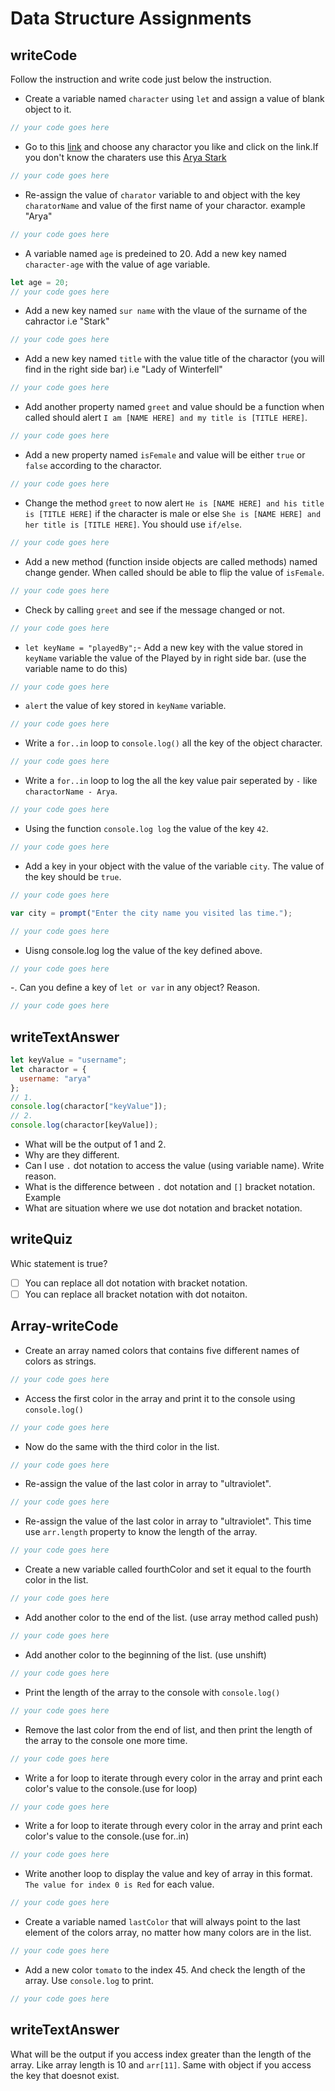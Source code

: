 # Data Structure Assignments

## writeCode

Follow the instruction and write code just below the instruction.

- Create a variable named `character` using `let` and assign a value of blank object to it.

```js
// your code goes here
```

- Go to this [link](https://awoiaf.westeros.org/index.php/List_of_characters) and choose any charactor you like and click on the link.If you don't know the charaters use this [Arya Stark](https://awoiaf.westeros.org/index.php/Arya_Stark)

```js
// your code goes here
```

- Re-assign the value of `charator` variable to and object with the key `charatorName` and value of the first name of your charactor. example "Arya"

```js
// your code goes here
```

- A variable named `age` is predeined to 20. Add a new key named `character-age` with the value of age variable.

```js
let age = 20;
// your code goes here
```

- Add a new key named `sur name` with the vlaue of the surname of the cahractor i.e "Stark"

```js
// your code goes here
```

- Add a new key named `title` with the value title of the charactor (you will find in the right side bar) i.e "Lady of Winterfell"

```js
// your code goes here
```

- Add another property named `greet` and value should be a function when called should alert `I am [NAME HERE] and my title is [TITLE HERE]`.

```js
// your code goes here
```

- Add a new property named `isFemale` and value will be either `true` or `false` according to the charactor.

```js
// your code goes here
```

- Change the method `greet` to now alert `He is [NAME HERE] and his title is [TITLE HERE]` if the character is male or else `She is [NAME HERE] and her title is [TITLE HERE]`. You should use `if/else`.

```js
// your code goes here
```

- Add a new method (function inside objects are called methods) named change gender. When called should be able to flip the value of `isFemale`.

```js
// your code goes here
```

- Check by calling `greet` and see if the message changed or not.

```js
// your code goes here
```

- `let keyName = "playedBy";`- Add a new key with the value stored in `keyName` variable the value of the Played by in right side bar. (use the variable name to do this)

```js
// your code goes here
```

- `alert` the value of key stored in `keyName` variable.

```js
// your code goes here
```

- Write a `for..in` loop to `console.log()` all the key of the object character.

```js
// your code goes here
```

- Write a `for..in` loop to log the all the key value pair seperated by `-` like `charactorName - Arya`.

```js
// your code goes here
```

- Using the function `console.log log` the value of the key `42`.

```js
// your code goes here
```

- Add a key in your object with the value of the variable `city`. The value of the key should be `true`.

```js
// your code goes here
```

```js
var city = prompt("Enter the city name you visited las time.");

// your code goes here
```

- Uisng console.log log the value of the key defined above.

```js
// your code goes here
```

-. Can you define a key of `let or var` in any object? Reason.

```js
// your code goes here
```

## writeTextAnswer

```js
let keyValue = "username";
let charactor = {
  username: "arya"
};
// 1.
console.log(charactor["keyValue"]);
// 2.
console.log(charactor[keyValue]);
```

- What will be the output of 1 and 2.
- Why are they different.
- Can I use `.` dot notation to access the value (using variable name). Write reason.
- What is the difference between `.` dot notation and `[]` bracket notation. Example
- What are situation where we use dot notation and bracket notation.

## writeQuiz

Whic statement is true?

- [ ] You can replace all dot notation with bracket notation.
- [ ] You can replace all bracket notation with dot notaiton.

## Array-writeCode

- Create an array named colors that contains five different names of colors as strings.

```js
// your code goes here
```

- Access the first color in the array and print it to the console using `console.log()`

```js
// your code goes here
```

- Now do the same with the third color in the list.

```js
// your code goes here
```

- Re-assign the value of the last color in array to "ultraviolet".

```js
// your code goes here
```

- Re-assign the value of the last color in array to "ultraviolet". This time use `arr.length` property to know the length of the array.

```js
// your code goes here
```

- Create a new variable called fourthColor and set it equal to the fourth color in the list.

```js
// your code goes here
```

- Add another color to the end of the list. (use array method called push)

```js
// your code goes here
```

- Add another color to the beginning of the list. (use unshift)

```js
// your code goes here
```

- Print the length of the array to the console with `console.log()`

```js
// your code goes here
```

- Remove the last color from the end of list, and then print the length of the array to the console one more time.

```js
// your code goes here
```

- Write a for loop to iterate through every color in the array and print each color's value to the console.(use for loop)

```js
// your code goes here
```

- Write a for loop to iterate through every color in the array and print each color's value to the console.(use for..in)

```js
// your code goes here
```

- Write another loop to display the value and key of array in this format. `The value for index 0 is Red` for each value.

```js
// your code goes here
```

- Create a variable named `lastColor` that will always point to the last element of the colors array, no matter how many colors are in the list.

```js
// your code goes here
```

- Add a new color `tomato` to the index 45. And check the length of the array. Use `console.log` to print.

```js
// your code goes here
```

## writeTextAnswer

What will be the output if you access index greater than the length of the array. Like array length is 10 and `arr[11]`. Same with object if you access the key that doesnot exist.
